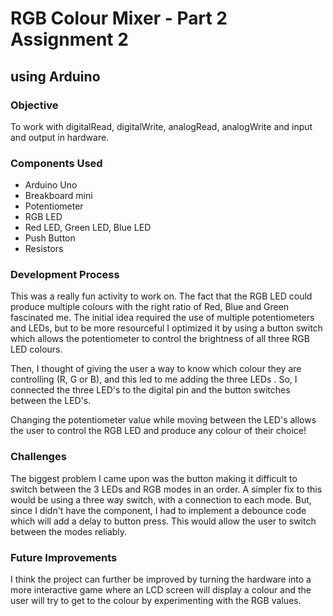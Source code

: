 # RGB Colour Mixer - Part 2 Assignment 2
## using Arduino 

### Objective 

To work with digitalRead, digitalWrite, analogRead, analogWrite and input and output in hardware. 

### Components Used

  - Arduino Uno 
  - Breakboard mini
  - Potentiometer
  - RGB LED
  - Red LED, Green LED, Blue LED
  - Push Button
  - Resistors

### Development Process  

This was a really fun activity to work on. The fact that the RGB LED could produce multiple colours with the right ratio of Red, Blue and Green fascinated me. The initial idea required the use of multiple potentiometers and LEDs, but to be more resourceful I optimized it by using a button switch which allows the potentiometer to control the brightness of all three RGB LED colours. 

Then, I thought of giving the user a way to know which colour they are controlling (R, G or B), and this led to me adding the three LEDs . So, I connected the three LED's to the digital pin and the button switches between the LED's. 

Changing the potentiometer value while moving between the LED's allows the user to control the RGB LED and produce any colour of their choice!

### Challenges

The biggest problem I came upon was the button making it difficult to switch between the 3 LEDs and RGB modes in an order. A simpler fix to this would be using a three way switch, with a connection to each mode. But, since I didn't have the component, I had to implement a debounce code which will add a delay to button press. This would allow the user to switch between the modes reliably. 

### Future Improvements

I think the project can further be improved by turning the hardware into a more interactive game where an LCD screen will display a colour and the user will try to get to the colour by experimenting with the RGB values. 

